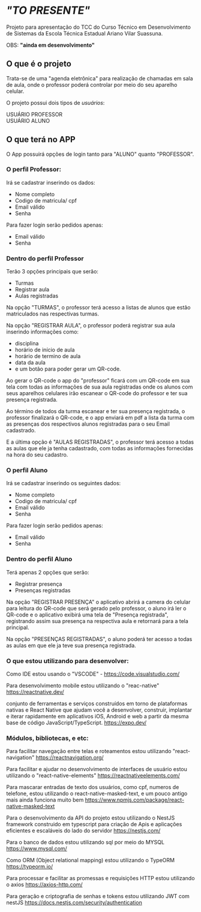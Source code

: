 # *"TO PRESENTE"*

Projeto para apresentação do TCC do Curso Técnico em Desenvolvimento de Sistemas
da Escola Técnica Estadual Ariano Vilar Suassuna.

OBS: **"ainda em desenvolvimento"**




## O que é o projeto

Trata-se de uma "agenda eletrônica" para realização de chamadas
em sala de aula, onde o professor poderá controlar por meio do seu
aparelho celular.

O projeto possui dois tipos de *usuários*:

USUÁRIO PROFESSOR  
USUÁRIO ALUNO

## O que terá no APP

O App possuirá opções de login tanto para "ALUNO" quanto "PROFESSOR".

### O perfil Professor:

Irá se cadastrar inserindo os dados:

* Nome completo
* Codigo de matricula/ cpf
* Email válido
* Senha

Para fazer login serão pedidos apenas:

* Email válido 
* Senha

### Dentro do perfil Professor

Terão 3 opções principais que serão:

* Turmas
* Registrar aula
* Aulas registradas

Na opção "TURMAS", o professor terá acesso a listas de alunos 
que estão matriculados nas respectivas turmas.

Na opção "REGISTRAR AULA", o professor poderá registrar sua 
aula inserindo informações como:

* disciplina
* horário de início de aula 
* horário de termino de aula
* data da aula 
* e um botão para poder gerar um QR-code.

Ao gerar o QR-code o app do "professor" ficará com um QR-code
em sua tela com todas as informações de sua aula registradas
onde os alunos com seus aparelhos celulares irão escanear o 
QR-code do professor e ter sua presença registrada.

Ao término de todos da turma escanear e ter sua presença registrada,
o professor finalizará o QR-code, e o app enviará em pdf a lista da 
turma com as presenças dos respectivos alunos registradas para o seu Email
cadastrado.

E a última opção é "AULAS REGISTRADAS", o professor terá acesso a todas
as aulas que ele ja tenha cadastrado, com todas as informações fornecidas 
na hora do seu cadastro.

### O perfil Aluno

Irá se cadastrar inserindo os seguintes dados: 

* Nome completo
* Codigo de matricula/ cpf
* Email válido
* Senha

Para fazer login serão pedidos apenas:
* Email válido 
* Senha

### Dentro do perfil Aluno 

Terá apenas 2 opções que serão: 
* Registrar presença 
* Presenças registradas

Na opção "REGISTRAR PRESENÇA" o aplicativo abrirá a camera 
do celular para leitura do QR-code que será gerado pelo 
professor, o aluno irá ler o QR-code e o aplicativo exibirá
uma tela de "Presença registrada", registrando assim sua presença
na respectiva aula e retornará para a tela principal.

Na opção "PRESENÇAS REGISTRADAS", o aluno poderá ter acesso a 
todas as aulas em que ele ja teve sua presença registrada.


### O que estou utilizando para desenvolver:

Como IDE estou usando o "VSCODE" - <https://code.visualstudio.com/>

Para desenvolvimento mobile estou utilizando o "reac-native"
<https://reactnative.dev/>

 conjunto de ferramentas e serviços construídos em torno de plataformas nativas e React 
 Native que ajudam você a desenvolver, construir, implantar e iterar rapidamente em 
 aplicativos iOS, Android e web a partir da mesma base de código JavaScript/TypeScript.
<https://expo.dev/>

### Módulos, bibliotecas, e etc:

Para facilitar navegação entre telas e roteamentos estou utilizando "react-navigation"
<https://reactnavigation.org/>

Para facilitar e ajudar no desenvolvimento de interfaces de usuário estou utilizando o "react-native-elements" 
<https://reactnativeelements.com/>

Para mascarar entradas de texto dos usuários, como cpf, numeros de telefone,
estou utilizando o react-native-masked-text, e um pouco antigo mais ainda funciona muito bem
<https://www.npmjs.com/package/react-native-masked-text>

Para o desenvolvimento da API do projeto estou utilizando o NestJS framework construido em typescript para criação de Apis 
e aplicações eficientes e escaláveis do lado do servidor <https://nestjs.com/>

Para o banco de dados estou utilizando sql por meio do MYSQL <https://www.mysql.com/>

Como ORM (Object relational mapping) estou utilizando o TypeORM <https://typeorm.io/>

Para processar e facilitar as promessas e requisições HTTP estou utilizando o axios <https://axios-http.com/>

Para geração e criptografia de senhas e tokens estou utilizando JWT com nestJS <https://docs.nestjs.com/security/authentication>







